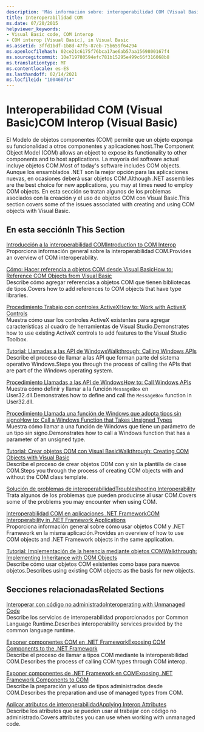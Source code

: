 ```yaml
---
description: 'Más información sobre: interoperabilidad COM (Visual Basic)'
title: Interoperabilidad COM
ms.date: 07/20/2015
helpviewer_keywords:
- Visual Basic code, COM interop
- COM interop [Visual Basic], in Visual Basic
ms.assetid: 3ffd1bdf-1b8d-47f5-87eb-75b659f64294
ms.openlocfilehash: 02ce21c6175f76bca17ae6ab57aa1569800167f4
ms.sourcegitcommit: 10e719780594efc781b15295e499c66f316068b8
ms.translationtype: MT
ms.contentlocale: es-ES
ms.lasthandoff: 02/14/2021
ms.locfileid: "100460714"
---
```

# <a name="com-interop-visual-basic"></a><span data-ttu-id="b1490-103">Interoperabilidad COM (Visual Basic)</span><span class="sxs-lookup"><span data-stu-id="b1490-103">COM Interop (Visual Basic)</span></span>

<span data-ttu-id="b1490-104">El Modelo de objetos componentes (COM) permite que un objeto exponga su funcionalidad a otros componentes y aplicaciones host.</span><span class="sxs-lookup"><span data-stu-id="b1490-104">The Component Object Model (COM) allows an object to expose its functionality to other components and to host applications.</span></span> <span data-ttu-id="b1490-105">La mayoría del software actual incluye objetos COM.</span><span class="sxs-lookup"><span data-stu-id="b1490-105">Most of today's software includes COM objects.</span></span> <span data-ttu-id="b1490-106">Aunque los ensamblados .NET son la mejor opción para las aplicaciones nuevas, en ocasiones deberá usar objetos COM.</span><span class="sxs-lookup"><span data-stu-id="b1490-106">Although .NET assemblies are the best choice for new applications, you may at times need to employ COM objects.</span></span> <span data-ttu-id="b1490-107">En esta sección se tratan algunos de los problemas asociados con la creación y el uso de objetos COM con Visual Basic.</span><span class="sxs-lookup"><span data-stu-id="b1490-107">This section covers some of the issues associated with creating and using COM objects with Visual Basic.</span></span>  
  
## <a name="in-this-section"></a><span data-ttu-id="b1490-108">En esta sección</span><span class="sxs-lookup"><span data-stu-id="b1490-108">In This Section</span></span>  

 [<span data-ttu-id="b1490-109">Introducción a la interoperabilidad COM</span><span class="sxs-lookup"><span data-stu-id="b1490-109">Introduction to COM Interop</span></span>](introduction-to-com-interop.md)  
 <span data-ttu-id="b1490-110">Proporciona información general sobre la interoperabilidad COM.</span><span class="sxs-lookup"><span data-stu-id="b1490-110">Provides an overview of COM interoperability.</span></span>  
  
 [<span data-ttu-id="b1490-111">Cómo: Hacer referencia a objetos COM desde Visual Basic</span><span class="sxs-lookup"><span data-stu-id="b1490-111">How to: Reference COM Objects from Visual Basic</span></span>](how-to-reference-com-objects.md)  
 <span data-ttu-id="b1490-112">Describe cómo agregar referencias a objetos COM que tienen bibliotecas de tipos.</span><span class="sxs-lookup"><span data-stu-id="b1490-112">Covers how to add references to COM objects that have type libraries.</span></span>  
  
 [<span data-ttu-id="b1490-113">Procedimiento Trabajo con controles ActiveX</span><span class="sxs-lookup"><span data-stu-id="b1490-113">How to: Work with ActiveX Controls</span></span>](how-to-work-with-activex-controls.md)  
 <span data-ttu-id="b1490-114">Muestra cómo usar los controles ActiveX existentes para agregar características al cuadro de herramientas de Visual Studio.</span><span class="sxs-lookup"><span data-stu-id="b1490-114">Demonstrates how to use existing ActiveX controls to add features to the Visual Studio Toolbox.</span></span>  
  
 [<span data-ttu-id="b1490-115">Tutorial: Llamadas a las API de Windows</span><span class="sxs-lookup"><span data-stu-id="b1490-115">Walkthrough: Calling Windows APIs</span></span>](walkthrough-calling-windows-apis.md)  
 <span data-ttu-id="b1490-116">Describe el proceso de llamar a las API que forman parte del sistema operativo Windows.</span><span class="sxs-lookup"><span data-stu-id="b1490-116">Steps you through the process of calling the APIs that are part of the Windows operating system.</span></span>  
  
 [<span data-ttu-id="b1490-117">Procedimiento Llamadas a las API de Windows</span><span class="sxs-lookup"><span data-stu-id="b1490-117">How to: Call Windows APIs</span></span>](how-to-call-windows-apis.md)  
 <span data-ttu-id="b1490-118">Muestra cómo definir y llamar a la función `MessageBox` en User32.dll.</span><span class="sxs-lookup"><span data-stu-id="b1490-118">Demonstrates how to define and call the `MessageBox` function in User32.dll.</span></span>  
  
 [<span data-ttu-id="b1490-119">Procedimiento Llamada una función de Windows que adopta tipos sin signo</span><span class="sxs-lookup"><span data-stu-id="b1490-119">How to: Call a Windows Function that Takes Unsigned Types</span></span>](how-to-call-a-windows-function-that-takes-unsigned-types.md)  
 <span data-ttu-id="b1490-120">Muestra cómo llamar a una función de Windows que tiene un parámetro de un tipo sin signo.</span><span class="sxs-lookup"><span data-stu-id="b1490-120">Demonstrates how to call a Windows function that has a parameter of an unsigned type.</span></span>  
  
 [<span data-ttu-id="b1490-121">Tutorial: Crear objetos COM con Visual Basic</span><span class="sxs-lookup"><span data-stu-id="b1490-121">Walkthrough: Creating COM Objects with Visual Basic</span></span>](walkthrough-creating-com-objects.md)  
 <span data-ttu-id="b1490-122">Describe el proceso de crear objetos COM con y sin la plantilla de clase COM.</span><span class="sxs-lookup"><span data-stu-id="b1490-122">Steps you through the process of creating COM objects with and without the COM class template.</span></span>  
  
 [<span data-ttu-id="b1490-123">Solución de problemas de interoperabilidad</span><span class="sxs-lookup"><span data-stu-id="b1490-123">Troubleshooting Interoperability</span></span>](troubleshooting-interoperability.md)  
 <span data-ttu-id="b1490-124">Trata algunos de los problemas que pueden producirse al usar COM.</span><span class="sxs-lookup"><span data-stu-id="b1490-124">Covers some of the problems you may encounter when using COM.</span></span>  
  
 [<span data-ttu-id="b1490-125">Interoperabilidad COM en aplicaciones .NET Framework</span><span class="sxs-lookup"><span data-stu-id="b1490-125">COM Interoperability in .NET Framework Applications</span></span>](com-interoperability-in-net-framework-applications.md)  
 <span data-ttu-id="b1490-126">Proporciona información general sobre cómo usar objetos COM y .NET Framework en la misma aplicación.</span><span class="sxs-lookup"><span data-stu-id="b1490-126">Provides an overview of how to use COM objects and .NET Framework objects in the same application.</span></span>  
  
 [<span data-ttu-id="b1490-127">Tutorial: Implementación de la herencia mediante objetos COM</span><span class="sxs-lookup"><span data-stu-id="b1490-127">Walkthrough: Implementing Inheritance with COM Objects</span></span>](walkthrough-implementing-inheritance-with-com-objects.md)  
 <span data-ttu-id="b1490-128">Describe cómo usar objetos COM existentes como base para nuevos objetos.</span><span class="sxs-lookup"><span data-stu-id="b1490-128">Describes using existing COM objects as the basis for new objects.</span></span>  
  
## <a name="related-sections"></a><span data-ttu-id="b1490-129">Secciones relacionadas</span><span class="sxs-lookup"><span data-stu-id="b1490-129">Related Sections</span></span>  

 [<span data-ttu-id="b1490-130">Interoperar con código no administrado</span><span class="sxs-lookup"><span data-stu-id="b1490-130">Interoperating with Unmanaged Code</span></span>](../../../framework/interop/index.md)  
 <span data-ttu-id="b1490-131">Describe los servicios de interoperabilidad proporcionados por Common Language Runtime.</span><span class="sxs-lookup"><span data-stu-id="b1490-131">Describes interoperability services provided by the common language runtime.</span></span>  
  
 [<span data-ttu-id="b1490-132">Exponer componentes COM en .NET Framework</span><span class="sxs-lookup"><span data-stu-id="b1490-132">Exposing COM Components to the .NET Framework</span></span>](../../../framework/interop/exposing-com-components.md)  
 <span data-ttu-id="b1490-133">Describe el proceso de llamar a tipos COM mediante la interoperabilidad COM.</span><span class="sxs-lookup"><span data-stu-id="b1490-133">Describes the process of calling COM types through COM interop.</span></span>  
  
 [<span data-ttu-id="b1490-134">Exponer componentes de .NET Framework en COM</span><span class="sxs-lookup"><span data-stu-id="b1490-134">Exposing .NET Framework Components to COM</span></span>](../../../framework/interop/exposing-dotnet-components-to-com.md)  
 <span data-ttu-id="b1490-135">Describe la preparación y el uso de tipos administrados desde COM.</span><span class="sxs-lookup"><span data-stu-id="b1490-135">Describes the preparation and use of managed types from COM.</span></span>  
  
 [<span data-ttu-id="b1490-136">Aplicar atributos de interoperabilidad</span><span class="sxs-lookup"><span data-stu-id="b1490-136">Applying Interop Attributes</span></span>](../../../standard/native-interop/apply-interop-attributes.md)  
 <span data-ttu-id="b1490-137">Describe los atributos que se pueden usar al trabajar con código no administrado.</span><span class="sxs-lookup"><span data-stu-id="b1490-137">Covers attributes you can use when working with unmanaged code.</span></span>
